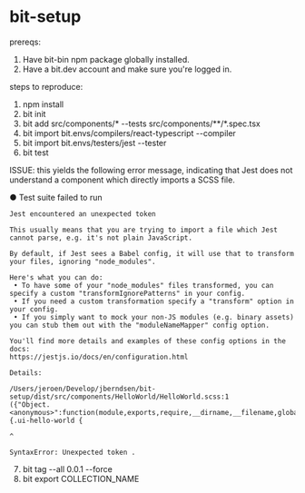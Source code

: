 # bit-setup

prereqs:

1. Have bit-bin npm package globally installed.
2. Have a bit.dev account and make sure you're logged in.

steps to reproduce:

1. npm install
2. bit init
3. bit add src/components/* --tests src/components/**/*.spec.tsx
4. bit import bit.envs/compilers/react-typescript --compiler
5. bit import bit.envs/testers/jest --tester
6. bit test

ISSUE: this yields the following error message, indicating that Jest does not understand a component which directly imports a SCSS file.

● Test suite failed to run

    Jest encountered an unexpected token

    This usually means that you are trying to import a file which Jest cannot parse, e.g. it's not plain JavaScript.

    By default, if Jest sees a Babel config, it will use that to transform your files, ignoring "node_modules".

    Here's what you can do:
     • To have some of your "node_modules" files transformed, you can specify a custom "transformIgnorePatterns" in your config.
     • If you need a custom transformation specify a "transform" option in your config.
     • If you simply want to mock your non-JS modules (e.g. binary assets) you can stub them out with the "moduleNameMapper" config option.

    You'll find more details and examples of these config options in the docs:
    https://jestjs.io/docs/en/configuration.html

    Details:

    /Users/jeroen/Develop/jberndsen/bit-setup/dist/src/components/HelloWorld/HelloWorld.scss:1
    ({"Object.<anonymous>":function(module,exports,require,__dirname,__filename,global,jest){.ui-hello-world {
                                                                                             ^

    SyntaxError: Unexpected token .

7. bit tag --all 0.0.1 --force
8. bit export COLLECTION_NAME
